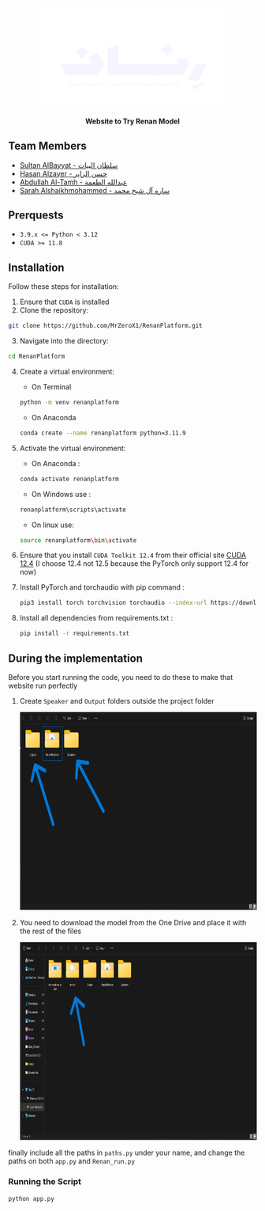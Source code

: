 <div align="center">

## <img src="assest/White_Logo.png" height="200"/>

**Website to Try Renan Model**

</div>

## Team Members
- [Sultan AlBayyat - سلطان البيات](https://www.linkedin.com/in/sultan-albayyat/)
- [Hasan Alzayer - حسن الزاير](https://www.linkedin.com/in/hasan-alzayer/)
- [Abdullah Al-Tamh - عبدالله الطعمة](https://www.linkedin.com/in/abdullah-al-tamh-643851281/)
- [Sarah Alshaikhmohammed - ساره آل شيخ محمد](https://www.linkedin.com/in/sarah-alshaikhmohammed-ab20a9252/)


## Prerquests

- `3.9.x <= Python < 3.12`
- `CUDA >= 11.8`

## Installation
Follow these steps for installation:

1. Ensure that `CUDA` is installed
2. Clone the repository: 

```bash
git clone https://github.com/MrZeroX1/RenanPlatform.git
```

3. Navigate into the directory: 

``` bash
cd RenanPlatform
```

4. Create a virtual environment: 
    - On Terminal 
    ``` bash
    python -m venv renanplatform
    ```
    - On Anaconda 
    ``` bash
    conda create --name renanplatform python=3.11.9
    ```
5. Activate the virtual environment:
   - On Anaconda : 
   ```bash
   conda activate renanplatform
   ```
   - On Windows use : 
   ```bash
   renanplatform\scripts\activate
   ```
   - On linux use: 
   ```bash
   source renanplatform\bin\activate
   ```
   
6. Ensure that you install `CUDA Toolkit 12.4` from their official site [CUDA 12.4](https://developer.nvidia.com/cuda-12-4-0-download-archive) (I choose 12.4 not 12.5 because the PyTorch only support 12.4 for now)

7. Install PyTorch and torchaudio with pip command :

   ```bash
   pip3 install torch torchvision torchaudio --index-url https://download.pytorch.org/whl/cu124
   ```

8. Install all dependencies from requirements.txt :

    ```bash
    pip install -r requirements.txt
    ```
## During the implementation
Before you start running the code, you need to do these to make that website run perfectly

1. Create `Speaker` and `Output` folders outside the project folder

    <div align="center">

    <img src="assest/speaker_output.png" height="400"/>

    </div>

2. You need to download the model from the One Drive and place it with the rest of the files

      <div align="center">
    
    <img src="assest/model.png" height="400"/>

    </div>

finally include all the paths in `paths.py` under your name, and change the paths on both `app.py` and `Renan_run.py`

### Running the Script
```bash
python app.py
```
